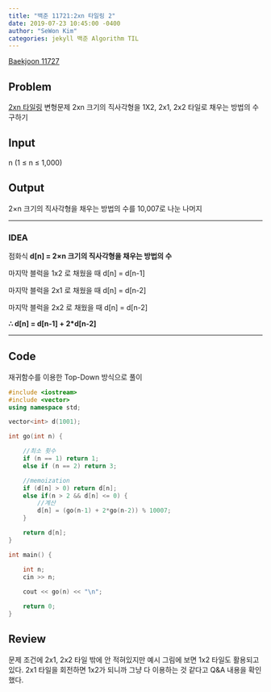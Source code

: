 ```yaml
---
title: "백준 11721:2xn 타일링 2"
date: 2019-07-23 10:45:00 -0400
author: "SeWon Kim"
categories: jekyll 백준 Algorithm TIL
---
```


[Baekjoon 11727](https://www.acmicpc.net/problem/11727)

## Problem
  [2xn 타일링](https://siromom.github.io/jekyll/%EB%B0%B1%EC%A4%80/algorithm/til/Q11726/) 변형문제
  2xn 크기의 직사각형을 1X2, 2x1, 2x2 타일로 채우는 방법의 수 구하기

## Input
  n (1 ≤ n ≤ 1,000)
    
## Output
  2×n 크기의 직사각형을 채우는 방법의 수를 10,007로 나눈 나머지

---


### IDEA
  점화식 **d[n] = 2×n 크기의 직사각형을 채우는 방법의 수**
  
  마지막 블럭을 1x2 로 채웠을 때 d[n] = d[n-1]
  
  마지막 블럭을 2x1 로 채웠을 때 d[n] = d[n-2] 
  
  마지막 블럭을 2x2 로 채웠을 때 d[n] = d[n-2]
  
  **∴ d[n] = d[n-1] + 2*d[n-2]**
  
  
---


## Code
재귀함수를 이용한 Top-Down 방식으로 풀이
```cpp
#include <iostream>
#include <vector>
using namespace std;

vector<int> d(1001);

int go(int n) {

	//최소 횟수
	if (n == 1) return 1;
	else if (n == 2) return 3;

	//memoization
	if (d[n] > 0) return d[n];
	else if(n > 2 && d[n] <= 0) {
		//계산
		d[n] = (go(n-1) + 2*go(n-2)) % 10007;
	}

	return d[n];
}

int main() {

	int n;
	cin >> n;
	
	cout << go(n) << "\n";

	return 0;
}
```


## Review
문제 조건에 2x1, 2x2 타일 밖에 안 적혀있지만 예시 그림에 보면 1x2 타일도 활용되고 있다. 
2x1 타일을 회전하면 1x2가 되니까 그냥 다 이용하는 것 같다고 Q&A 내용을 확인했다.

